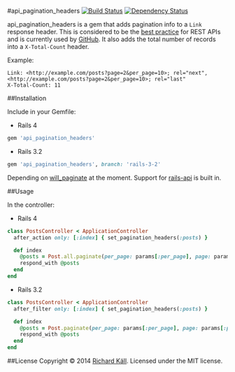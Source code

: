 #api_pagination_headers [![Build Status](https://travis-ci.org/richardkall/api_pagination_headers.svg)](http://travis-ci.org/richardkall/api_pagination_headers) [![Dependency Status](https://gemnasium.com/richardkall/api_pagination_headers.png)](https://gemnasium.com/richardkall/api_pagination_headers)

api_pagination_headers is a gem that adds pagination info to a `Link` response header. This is considered to be the [best practice](http://www.vinaysahni.com/best-practices-for-a-pragmatic-restful-api#pagination) for REST APIs and is currently used by [GitHub](http://developer.github.com/v3/#pagination). It also adds the total number of records into a `X-Total-Count` header.

Example:

```
Link: <http://example.com/posts?page=2&per_page=10>; rel="next", <http://example.com/posts?page=2&per_page=10>; rel="last"
X-Total-Count: 11
```

##Installation

Include in your Gemfile:

* Rails 4

```ruby
gem 'api_pagination_headers'
```

* Rails 3.2

```ruby
gem 'api_pagination_headers', branch: 'rails-3-2'
```

Depending on [will_paginate](https://github.com/mislav/will_paginate) at the moment. Support for [rails-api](https://github.com/rails-api/rails-api) is built in.

##Usage

In the controller:

* Rails 4

```ruby
class PostsController < ApplicationController
  after_action only: [:index] { set_pagination_headers(:posts) }

  def index
    @posts = Post.all.paginate(per_page: params[:per_page], page: params[:page])
    respond_with @posts
  end
end
```

* Rails 3.2

```ruby
class PostsController < ApplicationController
  after_filter only: [:index] { set_pagination_headers(:posts) }

  def index
    @posts = Post.paginate(per_page: params[:per_page], page: params[:page])
    respond_with @posts
  end
end
```

##License
Copyright © 2014 [Richard Käll](http://richardkall.se). Licensed under the MIT license.
